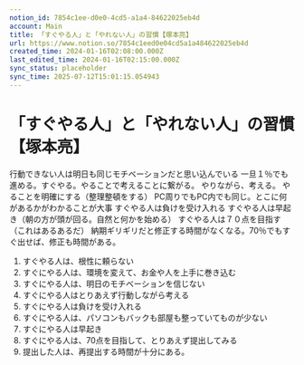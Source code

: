 ```yaml
---
notion_id: 7854c1ee-d0e0-4cd5-a1a4-84622025eb4d
account: Main
title: 「すぐやる人」と「やれない人」の習慣【塚本亮】
url: https://www.notion.so/7854c1eed0e04cd5a1a484622025eb4d
created_time: 2024-01-16T02:08:00.000Z
last_edited_time: 2024-01-16T02:15:00.000Z
sync_status: placeholder
sync_time: 2025-07-12T15:01:15.054943
---
```

# 「すぐやる人」と「やれない人」の習慣【塚本亮】

行動できない人は明日も同じモチベーションだと思い込んでいる
一旦１％でも進める。すぐやる。やることで考えることに繋がる。
やりながら、考える。
やることを明確にする（整理整頓をする）
PC周りでもPC内でも同じ。とこに何があるかがわかることが大事
すぐやる人は負けを受け入れる
すぐやる人は早起き（朝の方が頭が回る。自然と何かを始める）
すぐやる人は７０点を目指す（これはあるあるだ）
納期ギリギリだと修正する時間がなくなる。70％でもすぐ出せば、修正も時間がある。
1. すぐやる人は、根性に頼らない
1. すぐにやる人は、環境を変えて、お金や人を上手に巻き込む
1. すぐにやる人は、明日のモチベーションを信じない
1. すぐにやる人はとりあえず行動しながら考える
1. すぐにやる人は負けを受け入れる
1. すぐにやる人は、パソコンもバックも部屋も整っていてものが少ない
1. すぐにやる人は早起き
1. すぐにやる人は、70点を目指して、とりあえず提出してみる
1. 提出した人は、再提出する時間が十分にある。